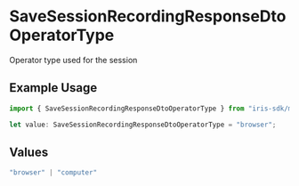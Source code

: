 # SaveSessionRecordingResponseDtoOperatorType

Operator type used for the session

## Example Usage

```typescript
import { SaveSessionRecordingResponseDtoOperatorType } from "iris-sdk/models/components";

let value: SaveSessionRecordingResponseDtoOperatorType = "browser";
```

## Values

```typescript
"browser" | "computer"
```